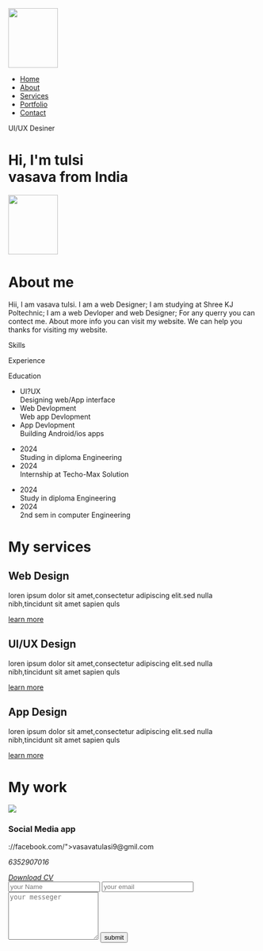 <meta charset="UFT-8">
    <meta http-equiv="X-UA-Conpatible"content="IE=edge">
    <meta name="viewport"content="widht=device-widht,initial-Scale=1.0">
     <title>Personal portfolio website-Easy Tutorials</title>
     <link rel="Stylesheet"href="style.CSS">
  </head>
  <body>
    <div id="header">
        <div class="Container">
             <nav>
       <img src="/storage/emulated/0/DCIM/Screenshots/Screenshot_2024-07-08-10-23-22-215-edit_com.android.chrome.jpg"class="logo" width="100" height="120">
                  <ul id="sidemenu">
                  <li><a href="#Header">Home</a></li>
                  <li><a href="#About">About</a></li>
                  <li><a href="#Services">Services</a></li>
                  <li><a href="#Portfolio">Portfolio</a></li>
                  <li><a href="#Contact">Contact</a></li>
                  <i class="fas.fa-times onclick="closemenu()"></i>
                  </ul>
                  <i class="fas.fa-bars onclick="openmenu()"></i> 
             </nav>
                  <div class="header-text">
                      <p>UI/UX Desiner</p>
                        <h1>Hi, I'm<span> tulsi</span><br>vasava from India</h1>
                  </div>
        </div>
   </div>
 <!............about.............>
   <div id="about">
        <div class="Container">
             <div ckass="row">
                  <div class="about-col-1"></div>
                      <img src="/storage/emulated/0/Download/1694083767587_103016.jpg" width="100" height="120">
                  </div>
                     <div class="about-col-2">
                      <h1 class="sub-title">About me </h1>
                       <p>Hii, I am vasava tulsi.
                        I am a web Designer;
                        I am studying at Shree KJ Poltechnic;
                        I am a web Devloper and web Designer; 
                        For any querry you can contect me.
                        About more info you can visit my website.
                        We can help you thanks for visiting my website.</p>
                      <div class="tab-titles">
                         <p class="tab-links  active-linkonclick="opentab('')">Skills</p>
                           <p class="tab-links onclick="opentab('')">Experience</p>
                             <p class="tab-links oneclick="opentab('')">Education</p>
                      </div>
                  <div class="tab-Contents active-tab"id="skills">
    <ul> 
       <li><span>UI?UX</span><br>Designing web/App interface</li>
       <li><spam>Web Devlopment</span><br>Web app Devlopment</li>
       <li><span>App Devlopment</span><br>Building Android/ios apps</li>
    </ul>   
    </div>
      <div class="tab-Contents" id="experience">
        <ul>
        <li><span>2024</span><br>Studing in diploma Engineering</li>
        <li><span>2024</span><br>Internship at Techo-Max Solution</li>
        </ul>
        </div>
        <div class="tab-Contents" id="Education">
        <ul>
        <li><span>2024</span><br>Study in diploma Engineering</li>
        <li><span>2024</span><br>2nd sem in computer Engineering</li>
        </ul>
        </div>
        </div>
        </div>
        </div>
        </div>
        <!... ............services........... ...>
        <div id="services">
        <div class="container">
        <h1 class="sub-title">My services</h1>
        <div class="services-list">
        <div>
        <i class="fas fa.code"></i>
        <h2>Web Design</h2>
        <p>loren ipsum dolor sit amet,consectetur adipiscing elit.sed nulla nibh,tincidunt sit amet sapien quls</p>
        <a href="#">learn more </a>
        </div>
        <div>
        <i class="fas fa.crop-alt"></i>
        <h2>UI/UX Design</h2>
        <p>loren ipsum dolor sit amet,consectetur adipiscing elit.sed nulla nibh,tincidunt sit amet sapien quls</p>
        <a href="#">learn more </a>
        </div>
        <div>
        <i class="fas fa-app.store"></i>
        <h2>App Design</h2>
        <p>loren ipsum dolor sit amet,consectetur adipiscing elit.sed nulla nibh,tincidunt sit amet sapien quls</p>
        <a href="#">learn more </a>
        </div>
        </div>
        </div>
        </div>
         <!... ............portfolio.......... ...>
         <div id="portfolio">
         <div class="container">
         <h1 class="sub-title">My work</h1>
         <div class="work-list">
         <div class="work">
         <img src="image/work-3.png">
         <div class="Layer">
         <h3>Social Media app</h3>
://facebook.com/">vasavatulasi9@gmil.com</p>
         <p><i class="fas fa-phone-square-atl">6352907016</p>
         <div class="social-icon">
         <a href=""><i class="fab fa-facebook"></i></a>
         <a href=""><i class="fab fa-twitter-square"></i></a>
         <a href=""><i class="fab fa-instagaram"></i></a>
         <a href=""><i class="fab fa-linkedin"></i></a>
         </div>
         <a href=""><i class="btn.btn2">Download CV</a>
         <div>
         <div class="contact-right">
         <form>
           <input type="text"name="Name"placeholder="your Name"required>
           <input type="email"name="email"placeholder="your email"required>
           <textarea name="Message"rows="6"placeholder="your messeger"></textarea>
           <button type="submit">submit</button>
           </from>
        <script>
          var tablinks = documents.getElementByClassname("tab-links");
          var tabContain = document.getElementByClassname("tab-Contents");
          
          functionopentab(tabname){
            for (tablink of tablinks){
             tablink.classlist.remove("active-link");
           }
           for(tabcontent of tabcontents){
              tabcontent.classlist.remove("active-tab");
            }
              event.currenttarget.classlist.add("active-link");
              Document.getelementById(tabname).classlist.add("active-tab");
         </script>
    
       </body>
    <html>
